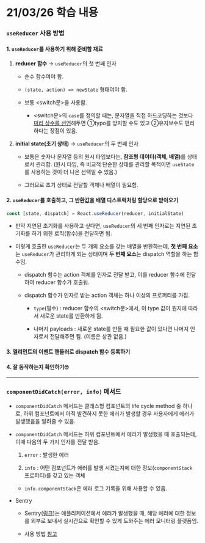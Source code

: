 # 21/03/26 학습 내용

### `useReducer` 사용 방법

#### 1. `useReducer`를 사용하기 위해 준비할 재료

  1) **reducer 함수** → `useReducer`의 첫 번째 인자

      - 순수 함수여야 함.

      - `(state, action) => newState` 형태여야 함.

      - 보통 <switch문>을 사용함.

        - <switch문>의 `case`를 정의할 때는, 문자열을 직접 하드코딩하는 것보다 <u>미리 상수를 선언</u>해두면 ①typo를 방지할 수도 있고 ②유지보수도 편리하다는 장점이 있음.

  2) **initial state(초기 상태)** → `useReducer`의 두 번째 인자

      - 보통은 숫자나 문자열 등의 원시 타입보다는, <b>참조형 데이터(객체, 배열)</b>를 상태로서 관리함. (원시 타입, 즉 비교적 단순한 상태를 관리할 목적이면 `useState`를 사용하는 것이 더 나은 선택일 수 있음.)

      - 그러므로 초기 상태로 전달할 객체나 배열이 필요함.

#### 2. `useReducer`를 호출하고, 그 반환값을 배열 디스트럭처링 할당으로 받아오기

  ```js
  const [state, dispatch] = React.useReducer(reducer, initialState)
  ```

  - 만약 지연된 초기화를 사용하고 싶다면, `useReducer`의 세 번째 인자로는 지연된 초기화를 하기 위한 로직(함수)을 전달하면 됨.

  - 이렇게 호출한 `useReducer`는 두 개의 요소를 갖는 배열을 반환하는데, <b>첫 번째 요소</b>는 `useReducer`가 관리하게 되는 상태이며 <b>두 번째 요소</b>는 dispatch 역할을 하는 함수임.

    - dispatch 함수는 action 객체를 인자로 전달 받고, 이를 reducer 함수에 전달하여 reducer 함수가 호출됨.

    - dispatch 함수가 인자로 받는 action 객체는 하나 이상의 프로퍼티를 가짐.

      - `type`(필수) : reducer 함수의 <switch문>에서, 이 type 값이 뭔지에 따라서 새로운 state를 반환하게 됨.

      - 나머지 payloads : 새로운 state를 만들 때 필요한 값이 있다면 나머지 인자로서 전달해주면 됨. (이름은 상관 없음.)

#### 3. 엘리먼트의 이벤트 핸들러로 dispatch 함수 등록하기

#### 4. 잘 동작하는지 확인하기🙄

___
### `componentDidCatch(error, info)` 메서드

- `componentDidCatch` 메서드는 클래스형 컴포넌트의 life cycle method 중 하나로, 하위 컴포넌트에서 아직 발견하지 못한 에러가 발생할 경우 사용자에게 에러가 발생했음을 알려줄 수 있음.

- `componentDidCatch` 메서드는 하위 컴포넌트에서 에러가 발생했을 때 호출되는데, 이때 다음의 두 가지 인자를 전달 받음.

  1. `error` : 발생한 에러

  2. `info` : 어떤 컴포넌트가 에러를 발생 시켰는지에 대한 정보(`componentStack` 프로퍼티)를 갖고 있는 객체

    - `info.componentStack`은 에러 로그 기록을 위해 사용할 수 있음.

- Sentry

  - Sentry([링크](https://sentry.io/welcome/))는 애플리케이션에서 에러가 발생했을 때, 해당 에러에 대한 정보를 외부로 보내서 실시간으로 확인할 수 있게 도와주는 에러 모니터링 플랫폼임.

  - 사용 방법 [참고](https://react.vlpt.us/basic/26-componentDidCatch-and-sentry.html)